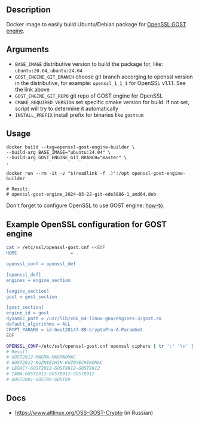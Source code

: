 ## Description

Docker image to easily build Ubuntu/Debian package for [OpenSSL GOST engine](https://github.com/gost-engine/engine).

## Arguments

* `BASE_IMAGE`    distributive version to build the package for, like:  `ubuntu:20.04`, `ubuntu:24.04`
* `GOST_ENGINE_GIT_BRANCH`    choose git branch accorging to openssl version in the distributive, for example: `openssl_1_1_1` for OpenSSL v1.1.1. See the link above
* `GOST_ENGINE_GIT_REPO`  git repo of GOST engine for OpenSSL
* `CMAKE_REQUIRED_VERSION` set specific cmake version for build. If not set, script will try to determine it automatically
* `INSTALL_PREFIX`  install prefix for binaries like `gostsum`

## Usage

```shell
docker build --tag=openssl-gost-engine-builder \
--build-arg BASE_IMAGE="ubuntu:24.04" \
--build-arg GOST_ENGINE_GIT_BRANCH="master" \
.

docker run --rm -it -v "$(readlink -f .)":/opt openssl-gost-engine-builder

# Result:
# openssl-gost-engine_2024-03-22-git-ede3886-1_amd64.deb
```

Don't forget to configure OpenSSL to use GOST engine: [how-to](https://github.com/gost-engine/engine/blob/master/INSTALL.md#how-to-configure).

## Example OpenSSL configuration for GOST engine

```bash
cat > /etc/ssl/openssl-gost.cnf <<EOF
HOME                    = .

openssl_conf = openssl_def

[openssl_def]
engines = engine_section

[engine_section]
gost = gost_section

[gost_section]
engine_id = gost
dynamic_path = /usr/lib/x86_64-linux-gnu/engines-3/gost.so
default_algorithms = ALL
CRYPT_PARAMS = id-Gost28147-89-CryptoPro-A-ParamSet
EOF

OPENSSL_CONF=/etc/ssl/openssl-gost.cnf openssl ciphers | tr ':' '\n' | grep -i gost
# Result:
# GOST2012-MAGMA-MAGMAOMAC
# GOST2012-KUZNYECHIK-KUZNYECHIKOMAC
# LEGACY-GOST2012-GOST8912-GOST8912
# IANA-GOST2012-GOST8912-GOST8912
# GOST2001-GOST89-GOST89
```

## Docs

* https://www.altlinux.org/OSS-GOST-Crypto (in Russian)
